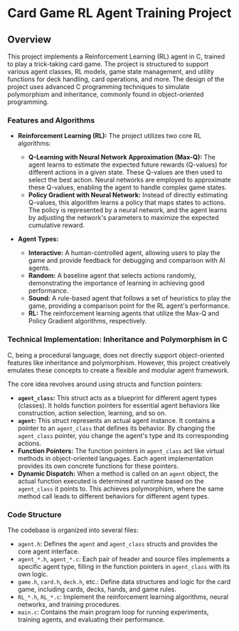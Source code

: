 # Card Game RL Agent Training Project

## Overview

This project implements a Reinforcement Learning (RL) agent in C, trained to play a trick-taking card game. The project is structured to support various agent classes, RL models, game state management, and utility functions for deck handling, card operations, and more. The design of the project uses advanced C programming techniques to simulate polymorphism and inheritance, commonly found in object-oriented programming.

### Features and Algorithms

* **Reinforcement Learning (RL):** The project utilizes two core RL algorithms:
    * **Q-Learning with Neural Network Approximation (Max-Q):** The agent learns to estimate the expected future rewards (Q-values) for different actions in a given state. These Q-values are then used to select the best action. Neural networks are employed to approximate these Q-values, enabling the agent to handle complex game states.
    * **Policy Gradient with Neural Network:** Instead of directly estimating Q-values, this algorithm learns a policy that maps states to actions. The policy is represented by a neural network, and the agent learns by adjusting the network's parameters to maximize the expected cumulative reward.

* **Agent Types:**
    * **Interactive:** A human-controlled agent, allowing users to play the game and provide feedback for debugging and comparison with AI agents.
    * **Random:** A baseline agent that selects actions randomly, demonstrating the importance of learning in achieving good performance.
    * **Sound:** A rule-based agent that follows a set of heuristics to play the game, providing a comparison point for the RL agent's performance.
    * **RL:** The reinforcement learning agents that utilize the Max-Q and Policy Gradient algorithms, respectively.

### Technical Implementation: Inheritance and Polymorphism in C

C, being a procedural language, does not directly support object-oriented features like inheritance and polymorphism. However, this project creatively emulates these concepts to create a flexible and modular agent framework.

The core idea revolves around using structs and function pointers:

* **`agent_class`:** This struct acts as a blueprint for different agent types (classes). It holds function pointers for essential agent behaviors like construction, action selection, learning, and so on.
* **`agent`:** This struct represents an actual agent instance. It contains a pointer to an `agent_class` that defines its behavior. By changing the `agent_class` pointer, you change the agent's type and its corresponding actions.
* **Function Pointers:** The function pointers in `agent_class` act like virtual methods in object-oriented languages. Each agent implementation provides its own concrete functions for these pointers.
* **Dynamic Dispatch:** When a method is called on an `agent` object, the actual function executed is determined at runtime based on the `agent_class` it points to. This achieves polymorphism, where the same method call leads to different behaviors for different agent types.

### Code Structure

The codebase is organized into several files:

* `agent.h`:  Defines the `agent` and `agent_class` structs and provides the core agent interface.
* `agent_*.h`, `agent_*.c`: Each pair of header and source files implements a specific agent type, filling in the function pointers in `agent_class` with its own logic.
* `game.h`, `card.h`, `deck.h`, etc.: Define data structures and logic for the card game, including cards, decks, hands, and game rules.
* `RL_*.h`, `RL_*.c`: Implement the reinforcement learning algorithms, neural networks, and training procedures.
* `main.c`: Contains the main program loop for running experiments, training agents, and evaluating their performance.

